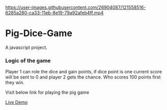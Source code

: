 

https://user-images.githubusercontent.com/26904087/121558516-6285a280-ca33-11eb-8e19-79a92afeb4ff.mp4

# Pig-Dice-Game
A javascript project.

### Logic of the game

Player 1 can role the dice and gain points, if dice point is one current score will be sent to 0 and player 2 gets the chance. 
Who scores 100 points first they win.

<p>Visit below link for playing the pig game</p>
<a href="https://gameopig.netlify.app">Live Demo</a>
